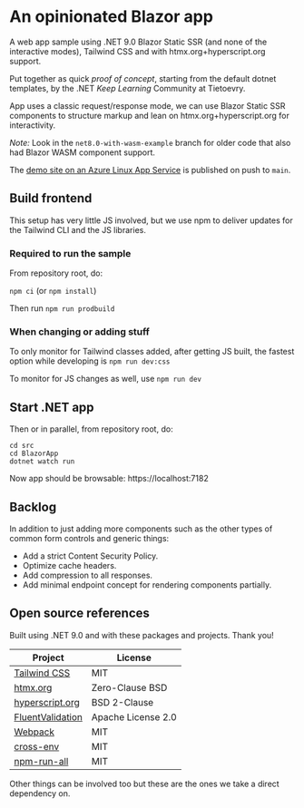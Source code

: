 # An opinionated Blazor app

A web app sample using .NET 9.0 Blazor Static SSR (and none of the interactive modes), Tailwind CSS and with htmx.org+hyperscript.org support.

Put together as quick _proof of concept_, starting from the default dotnet templates, by the .NET _Keep Learning_ Community at Tietoevry.

App uses a classic request/response mode, we can use Blazor Static SSR components to structure markup and lean on htmx.org+hyperscript.org for interactivity.

_Note:_ Look in the `net8.0-with-wasm-example` branch for older code that also had Blazor WASM component support.

The [demo site on an Azure Linux App Service](https://blazorappssrwasm20240130173653.azurewebsites.net/) is published on push to `main`.

## Build frontend

This setup has very little JS involved, but we use npm to deliver updates for the Tailwind CLI and the JS libraries.

### Required to run the sample

From repository root, do:

`npm ci` (or `npm install`)

Then run `npm run prodbuild`

### When changing or adding stuff

To only monitor for Tailwind classes added, after getting JS built, the fastest option while developing is `npm run dev:css`

To monitor for JS changes as well, use `npm run dev`

## Start .NET app

Then or in parallel, from repository root, do:

```
cd src
cd BlazorApp
dotnet watch run
```

Now app should be browsable: https://localhost:7182

## Backlog

In addition to just adding more components such as the other types of common form controls and generic things:

* Add a strict Content Security Policy.
* Optimize cache headers.
* Add compression to all responses.
* Add minimal endpoint concept for rendering components partially.

## Open source references

Built using .NET 9.0 and with these packages and projects. Thank you!

| Project                                                   | License                   |
|-----------------------------------------------------------|---------------------------|
| [Tailwind CSS](https://tailwindcss.com/)                  | MIT                       |
| [htmx.org](https://htmx.org/)                             | Zero-Clause BSD           |
| [hyperscript.org](https://hyperscript.org/)               | BSD 2-Clause              |
| [FluentValidation](https://github.com/FluentValidation)   | Apache License 2.0        |
| [Webpack](https://webpack.js.org/)                        | MIT                       |
| [cross-env](https://github.com/kentcdodds/cross-env)      | MIT                       |
| [npm-run-all](https://github.com/mysticatea/npm-run-all)  | MIT                       |

Other things can be involved too but these are the ones we take a direct dependency on.
